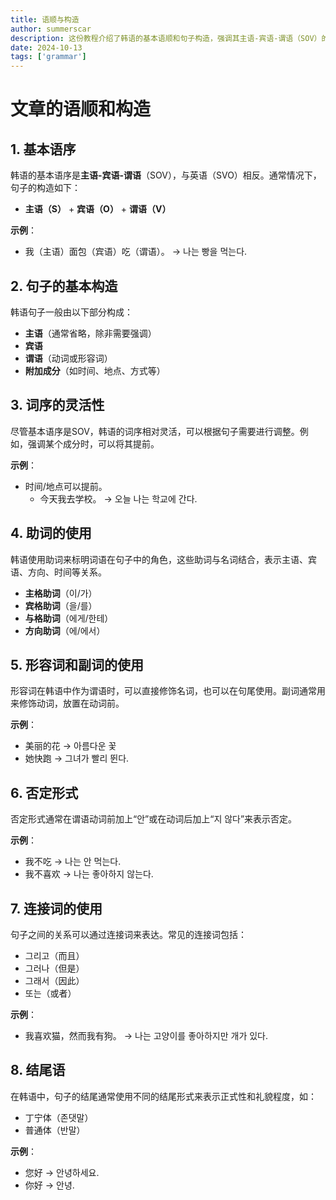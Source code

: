 ```yaml
---
title: 语顺与构造
author: summerscar
description: 这份教程介绍了韩语的基本语顺和句子构造，强调其主语-宾语-谓语（SOV）的结构以及词序的灵活性。内容涵盖助词的使用、形容词和副词的修饰、否定形式及连接词的应用，同时还提到句尾的不同结尾形式，适应正式性和礼貌的表达。
date: 2024-10-13
tags: ['grammar']
---
```


# 文章的语顺和构造

## 1. 基本语序

韩语的基本语序是**主语-宾语-谓语**（SOV），与英语（SVO）相反。通常情况下，句子的构造如下：

- **主语（S）** + **宾语（O）** + **谓语（V）**

**示例**：
- 我（主语）面包（宾语）吃（谓语）。
  → 나는 빵을 먹는다.

## 2. 句子的基本构造

韩语句子一般由以下部分构成：

- **主语**（通常省略，除非需要强调）
- **宾语**
- **谓语**（动词或形容词）
- **附加成分**（如时间、地点、方式等）

## 3. 词序的灵活性

尽管基本语序是SOV，韩语的词序相对灵活，可以根据句子需要进行调整。例如，强调某个成分时，可以将其提前。

**示例**：
- 时间/地点可以提前。
  - 今天我去学校。 → 오늘 나는 학교에 간다.

## 4. 助词的使用

韩语使用助词来标明词语在句子中的角色，这些助词与名词结合，表示主语、宾语、方向、时间等关系。

- **主格助词**（이/가）
- **宾格助词**（을/를）
- **与格助词**（에게/한테）
- **方向助词**（에/에서）

## 5. 形容词和副词的使用

形容词在韩语中作为谓语时，可以直接修饰名词，也可以在句尾使用。副词通常用来修饰动词，放置在动词前。

**示例**：
- 美丽的花 → 아름다운 꽃
- 她快跑 → 그녀가 빨리 뛴다.

## 6. 否定形式

否定形式通常在谓语动词前加上“안”或在动词后加上“지 않다”来表示否定。

**示例**：
- 我不吃 → 나는 안 먹는다.
- 我不喜欢 → 나는 좋아하지 않는다.

## 7. 连接词的使用

句子之间的关系可以通过连接词来表达。常见的连接词包括：

- 그리고（而且）
- 그러나（但是）
- 그래서（因此）
- 또는（或者）

**示例**：
- 我喜欢猫，然而我有狗。
  → 나는 고양이를 좋아하지만 개가 있다.

## 8. 结尾语

在韩语中，句子的结尾通常使用不同的结尾形式来表示正式性和礼貌程度，如：

- 丁宁体（존댓말）
- 普通体（반말）

**示例**：
- 您好 → 안녕하세요.
- 你好 → 안녕.
